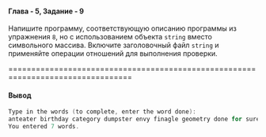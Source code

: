 #### Глава - 5, Задание - 9 ####

Напишите программу, соответствующую описанию программы из упражнения ```8```,
но с использованием объекта ```string``` вместо символьного массива. Включите
заголовочный файл ```string``` и применяйте операции отношений для
выполнения проверки.

=================================================================================
#### Вывод ####
```objectivec
Type in the words (to complete, enter the word done):
anteater birthday category dumpster envy finagle geometry done for sure
You entered 7 words.
```
